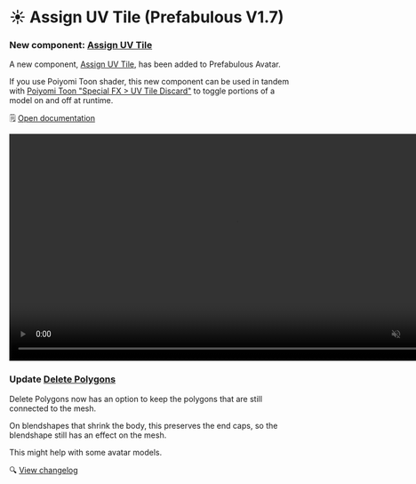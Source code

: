 ﻿# ☀️ Assign UV Tile (Prefabulous V1.7)

### New component: [Assign UV Tile](/docs/products/prefabulous/universal/assign-uv-tile)

A new component, [Assign UV Tile](/docs/products/prefabulous/universal/assign-uv-tile), has been added to Prefabulous Avatar.

If you use Poiyomi Toon shader, this new component can be used in tandem
with [Poiyomi Toon "Special FX > UV Tile Discard"](https://www.poiyomi.com/special-fx/uv-tile-discard) to toggle portions of a model on and off at runtime.

🗒️ [Open documentation](/docs/products/prefabulous/universal/assign-uv-tile)

<video controls muted width="816">
    <source src={'https://downscale.srv.hai-vr.dev/assets/docs/13rQ7HGwPr.mp4' ?? require('/docs/products/prefabulous/img/13rQ7HGwPr.mp4').default}/>
</video>

### Update [Delete Polygons](/docs/products/prefabulous/universal/delete-polygons)

Delete Polygons now has an option to keep the polygons that are still connected to the mesh.

On blendshapes that shrink the body, this preserves the end caps, so the blendshape still has an effect on the mesh.

This might help with some avatar models.

🔍 [View changelog](/docs/changelogs/prefabulous#170)